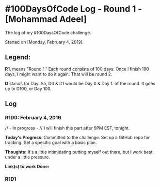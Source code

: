 # #100DaysOfCode Log - Round 1 - [Mohammad Adeel]

The log of my #100DaysOfCode challenge.

Started on [Monday, February 4, 2019].

## Legend:
**R1**, means "Round 1." Each round consists of 100 days. Once I finish 100 days, I might want to do it again. That will be round 2.

**D** stands for Day. So, D0 & D1 would be  Day 0 & Day 1. of the round. It goes up to D100, or Day 100.


## Log


### R1D0: February 4, 2019

// - In progress - // I will finish this part after 9PM EST, tonight.

**Today's Progress**: Committed to the challenge. Set up a GitHub repo for tracking. Set a specific goal with a basic plan.

**Thoughts:** It's a little intimidating putting myself out there, but I work best under a little pressure.

**Link(s) to work Done:**


### R1D1
